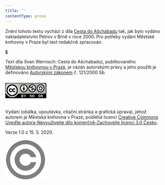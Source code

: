 ```yaml
---
title: ''
contentType: prose
---
```


<section>

Znění tohoto textu vychází z díla [Cesta do Ašchabadu](https://search.mlp.cz/cz/titul/cesta-do-aschabadu-neboli-pumpke-a-dalajlamove/2510142/) tak, jak bylo vydáno nakladatelstvím Petrov v Brně v roce 2000. Pro potřeby vydání Městské knihovny v Praze byl text redakčně zpracován.

**§**

Text díla (Ivan Wernisch: Cesta do Ašchabadu), publikovaného [Městskou knihovnou v Praze](https://www.mlp.cz/cz/), je vázán autorskými právy a jeho použití je definováno [Autorským zákonem](https://www.mkcr.cz/predpisy-zakonu-709.html) č. 121/2000 Sb.

[![image001.jpg](./resources/image001_fmt.jpeg)](https://creativecommons.org/licenses/by-nc-sa/3.0/cz/)

Vydání (obálka, upoutávka, citační stránka a grafická úprava), jehož autorem je Městská knihovna v Praze, podléhá licenci [Creative Commons Uveďte autora-Nevyužívejte dílo komerčně-Zachovejte licenci 3.0 Česko](https://creativecommons.org/licenses/by-nc-sa/3.0/cz/).

Verze 1.0 z 15. 5. 2020.

</section>

<section>

![image002.jpg](./resources/image002_fmt.jpeg)

</section>
